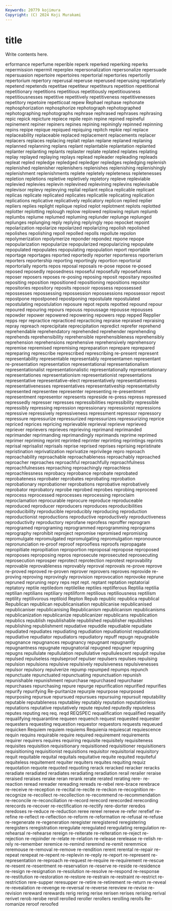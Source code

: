 ```yaml
---
Keywords: 20779 kojimura
Copyright: (C) 2024 Koji Murakami
---
```


# title

Write contents here.



erformance reperfume reperible
reperk reperked reperking reperks repermission repermit reperplex repersonalization repersonalize repersuade
repersuasion repertoire repertoires repertorial repertories repertorily repertorium repertory reperusal reperuse
reperused reperusing repetatively repetend repetends repetitae repetiteur repetiteurs repetition repetitional
repetitionary repetitions repetitious repetitiously repetitiousness repetitiousnesses repetitive repetitively repetitiveness repetitivenesses
repetitory repetoire repetticoat repew Rephael rephase rephonate rephosphorization rephosphorize rephotograph
rephotographed rephotographing rephotographs rephrase rephrased rephrases rephrasing repic repick repicture
repiece repile repin repine repined repineful repinement repiner repiners repines
repining repiningly repinned repinning repins repipe repique repiqued repiquing repitch
repkie repl replace replaceability replaceable replaced replacement replacements replacer replacers
replaces replacing replait replan replane replaned replaning replanned replanning replans
replant replantable replantation replanted replanter replanting replants replaster replate replated
replates replating replay replayed replaying replays replead repleader repleading repleads
repleat repled repledge repledged repledger repledges repledging replenish replenished replenisher
replenishers replenishes replenishing replenishingly replenishment replenishments replete repletely repleteness repletenesses
repletion repletions repletive repletively repletory repleve repleviable replevied replevies replevin
replevined replevining replevins replevisable replevisor replevy replevying replial repliant replica
replicable replicant replicas replicate replicated replicates replicatile replicating replication replications
replicative replicatively replicatory replicon replied replier repliers replies replight replique
replod replot replotment replots replotted replotter replotting replough replow replowed
replowing replum replumb replumbs replume replumed repluming replunder replunge replunged
replunges replunging reply replying replyingly repo repocket repoint repolarization repolarize
repolarized repolarizing repolish repolished repolishes repolishing repoll repolled repolls repollute
repolon repolymerization repolymerize reponder repondez repone repope repopularization repopularize repopularized
repopularizing repopulate repopulated repopulates repopulating repopulation report reportable reportage reportages
reported reportedly reporter reporteress reporterism reporters reportership reporting reportingly reportion
reportorial reportorially reports repos reposal reposals re-pose repose re-posed reposed
reposedly reposedness reposeful reposefully reposefulness reposer reposers reposes re-posing reposing
reposit repositary reposited repositing reposition repositioned repositioning repositions repositor repositories
repository reposits reposoir repossess repossessed repossesses repossessing repossession repossessions repossessor
repost repostpone repostponed repostponing repostulate repostulated repostulating repostulation reposure repot
repots repotted repound repour repoured repouring repours repouss repoussage repousse
repousses repowder repower repowered repowering repowers repp repped Repplier repps
repr repractice repracticed repracticing repraise repraised repraising repray repreach reprecipitate
reprecipitation repredict reprefer reprehend reprehendable reprehendatory reprehended reprehender reprehending reprehends
reprehensibility reprehensible reprehensibleness reprehensibly reprehension reprehensions reprehensive reprehensively reprehensory repremise
repremised repremising repreparation reprepare reprepared repreparing represcribe represcribed represcribing re-present
represent representability representable representably representamen representant re-presentation representation representational representationalism
representationalist representationalistic representationally representationary representationes representationism representationist representations representative representative-elect
representatively representativeness representativenesses representatives representativeship representativity represented representee representer representing
re-presentment representment representor represents represide re-press repress repressed repressedly represser
represses repressibilities repressibility repressible repressibly repressing repression repressionary repressionist repressions
repressive repressively repressiveness repressment repressor repressory repressure repressurize repressurized repressurizes
repressurizing reprice repriced reprices repricing reprievable reprieval reprieve reprieved repriever
reprievers reprieves reprieving reprimand reprimanded reprimander reprimanding reprimandingly reprimands reprime
reprimed reprimer repriming reprint reprinted reprinter reprinting reprintings reprints reprisal
reprisalist reprisals reprise reprised reprises reprising repristinate repristination reprivatization reprivatize
reprivilege repro reproach reproachability reproachable reproachableness reproachably reproached reproacher reproaches
reproachful reproachfully reproachfulness reproachfulnesses reproaching reproachingly reproachless reproachlessness reprobacy reprobance
reprobate reprobated reprobateness reprobater reprobates reprobating reprobation reprobationary reprobationer reprobations
reprobative reprobatively reprobator reprobatory reprobe reprobed reprobes reprobing reproceed reprocess
reprocessed reprocesses reprocessing reproclaim reproclamation reprocurable reprocure reproduce reproduceable reproduced
reproducer reproducers reproduces reproducibilities reproducibility reproducible reproducibly reproducing reproduction reproductionist
reproductions reproductive reproductively reproductiveness reproductivity reproductory reprofane reprofess reproffer reprogram
reprogramed reprograming reprogrammed reprogramming reprograms reprography reprohibit reproject repromise repromised
repromising repromulgate repromulgated repromulgating repromulgation repronounce repronunciation re-proof reproof reproofless
reproofs repropagate repropitiate repropitiation reproportion reproposal repropose reproposed reproposes reproposing
repros reprosecute reprosecuted reprosecuting reprosecution reprosper reprotect reprotection reprotest reprovability
reprovable reprovableness reprovably reproval reprovals re-prove reprove re-proved reproved re-proven
reprover reprovers reproves reprovide re-proving reproving reprovingly reprovision reprovocation reprovoke
reprune repruned repruning repry reps rept rept. reptant reptation reptatorial
reptatory reptile reptiledom reptilelike reptiles reptilferous Reptilia reptilia reptilian reptilians
reptiliary reptiliform reptilious reptiliousness reptilism reptility reptilivorous reptiloid Repton Repub
republic republica republical Republican republican republicanisation republicanise republicanised republicaniser republicanising
Republicanism republicanism republicanisms republicanization republicanize republicanizer republicans republication republics republish
republishable republished republisher republishes republishing republishment repudative repuddle repudiable repudiate
repudiated repudiates repudiating repudiation repudiationist repudiations repudiative repudiator repudiators repudiatory
repuff repugn repugnable repugnance repugnances repugnancy repugnant repugnantly repugnantness repugnate
repugnatorial repugned repugner repugning repugns repullulate repullulation repullulative repullulescent repulpit
repulse repulsed repulseless repulseproof repulser repulsers repulses repulsing repulsion repulsions
repulsive repulsively repulsiveness repulsivenesses repulsor repulsory repulverize repump repumped repumps
repunch repunctuate repunctuated repunctuating repunctuation repunish repunishable repunishment repurchase repurchased
repurchaser repurchases repurchasing repure repurge repurification repurified repurifies repurify repurifying
Re-puritanize repurple repurpose repurposed repurposing repursue repursued repursues repursuing repursuit
reputability reputable reputableness reputabley reputably reputation reputationless reputations reputative reputatively
repute reputed reputedly reputeless reputes reputing req req. reqd REQSPEC
requalification requalified requalify requalifying requarantine requeen requench request requested requester
requesters requesting requestion requestor requestors requests requeued requicken Requiem requiem
requiems Requienia requiescat requiescence requin requins requirable require required requirement
requirements requirer requirers requires requiring requisite requisitely requisiteness requisites requisition
requisitionary requisitioned requisitioner requisitioners requisitioning requisitionist requisitions requisitor requisitorial requisitory
requit requitable requital requitals requitative requite requited requiteful requiteless requitement
requiter requiters requites requiting requiz requotation requote requoted requoting rerack
reracked reracker reracks reradiate reradiated reradiates reradiating reradiation rerail rerailer
reraise reraised reraises rerake reran rerank rerate rerated rerating rere-
re-reaction reread rereader rereading rereads re-rebel rere-brace rerebrace re-receive re-reception
re-recital re-recite re-reckon re-recognition re-recognize re-recollect re-recollection re-recommend re-recommendation re-reconcile
re-reconciliation re-record rerecord rerecorded rerecording rerecords re-recover re-rectification re-rectify rere-dorter
reredos reredoses re-reduce re-reduction reree rereel rereeve re-refer rerefief re-refine
re-reflect re-reflection re-reform re-reformation re-refusal re-refuse re-regenerate re-regeneration reregister reregistered
reregistering reregisters reregistration reregulate reregulated reregulating reregulation re-rehearsal re-rehearse rereign
re-reiterate re-reiteration re-reject re-rejection re-rejoinder re-relate re-relation re-release rerelease re-relish
re-rely re-remember reremice re-remind reremind re-remit reremmice reremouse re-removal re-remove
re-rendition rerent rerental re-repair re-repeat rerepeat re-repent re-replevin re-reply re-report
re-represent re-representation re-reproach re-request re-require re-requirement re-rescue re-resent re-resentment re-reservation
re-reserve re-reside re-residence re-resign re-resignation re-resolution re-resolve re-respond re-response re-restitution
re-restoration re-restore re-restrain re-restraint re-restrict re-restriction rere-supper reresupper re-retire re-retirement
re-return re-reveal re-revealation re-revenge re-reversal re-reverse rereview re-revise re-revision rereward
rerewards rerig rering rerise rerisen rerises rerising rerival rerivet rerob
rerobe reroll rerolled reroller rerollers rerolling rerolls Re-romanize reroof reroofed
